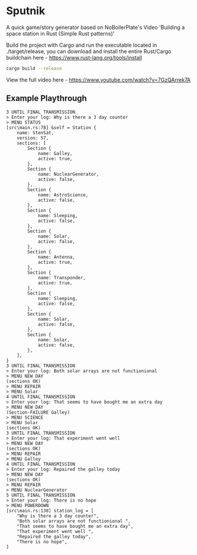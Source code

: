 # Sputnik

A quick game/story generator based on NoBoilerPlate's Video 'Building a space station in Rust (Simple Rust patterns)'

Build the project with Cargo and run the executable located in ./target/release, you can download and install the entire Rust/Cargo buildchain here - <https://www.rust-lang.org/tools/install>

```bash
cargo build --release
```

View the full video here - <https://www.youtube.com/watch?v=7GzQArrek7A>

## Example Playthrough

```text
3 UNTIL FINAL TRANSMISSION
> Enter your log: Why is there a 3 day counter
> MENU STATUS
[src\main.rs:78] &self = Station {
    name: StenSat,
    version: 57,
    sections: [
        Section {
            name: Galley,
            active: true,
        },
        Section {
            name: NuclearGenerator,
            active: false,
        },
        Section {
            name: AstroScience,
            active: false,
        },
        Section {
            name: Sleeping,
            active: false,
        },
        Section {
            name: Solar,
            active: false,
        },
        Section {
            name: Antenna,
            active: true,
        },
        Section {
            name: Transponder,
            active: true,
        },
        Section {
            name: Sleeping,
            active: false,
        },
        Section {
            name: Solar,
            active: false,
        },
        Section {
            name: Solar,
            active: false,
        },
    ],
}
3 UNTIL FINAL TRANSMISSION
> Enter your log: Both solar arrays are not functionional
> MENU NEW DAY
(sections OK)
> MENU REPAIR
> MENU Solar
4 UNTIL FINAL TRANSMISSION
> Enter your log: That seems to have bought me an extra day
> MENU NEW DAY
(Section-FAILURE Galley)
> MENU SCIENCE
> MENU Solar
(sections OK)
3 UNTIL FINAL TRANSMISSION
> Enter your log: That experiment went well
> MENU NEW DAY
(sections OK)
> MENU REPAIR
> MENU Galley
4 UNTIL FINAL TRANSMISSION
> Enter your log: Repaired the galley today
> MENU NEW DAY
(sections OK)
> MENU REPAIR
> MENU NuclearGenerator
5 UNTIL FINAL TRANSMISSION
> Enter your log: There is no hope
> MENU POWERDOWN
[src\main.rs:138] station_log = [
    "Why is there a 3 day counter",
    "Both solar arrays are not functionional ",
    "That seems to have bought me an extra day",
    "That experiment went well ",
    "Repaired the galley today",
    "There is no hope",
]
```
